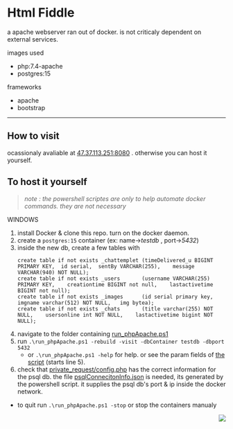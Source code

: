 # Html Fiddle 
a apache webserver ran out of docker. is not criticaly dependent on external services. <br>

images used 
 - php:7.4-apache
 - postgres:15

frameworks
 - apache
 - bootstrap

--- 

## How to visit
ocassionaly avaliable at [47.37.113.251:8080](http://47.37.113.251:8080) . otherwise you can host it yourself.<br>

## To host it yourself 
> *note : the powershell scriptes are only to help automate docker commands. they are not necessary* <br>

WINDOWS
1. install Docker & clone this repo. turn on the docker daemon.
1. create a ```postgres:15``` container (ex: name->_testdb_ , port->_5432_)
1. inside the new db, create a few tables with
    ```
    create table if not exists _chattemplet (timeDelivered_u BIGINT PRIMARY KEY,  id serial,  sentBy VARCHAR(255),    message VARCHAR(940) NOT NULL);
    create table if not exists _users       (username VARCHAR(255)  PRIMARY KEY,    creationtime BIGINT not null,    lastactivetime BIGINT not null);
    create table if not exists _images      (id serial primary key, imgname varchar(512) NOT NULL,   img bytea);
    create table if not exists _chats       (title varchar(255) NOT NULL,    usersonline int NOT NULL,    lastactivetime bigint NOT NULL);
    ```
1. navigate to the folder containing [run_phpApache.ps1](https://github.com/Gregification/htmlfiddle/blob/main/run_phpApache.ps1)
1. run ```.\run_phpApache.ps1 -rebuild -visit -dbContainer testdb -dbport 5432```
    - or ```.\run_phpApache.ps1 -help``` for help. or see the param fields of [the script](https://github.com/Gregification/htmlfiddle/blob/main/run_phpApache.ps1) (starts line 5).<br>
1. check that [private_request/config.php](https://github.com/Gregification/htmlfiddle/blob/main/private_request/config.php) has the correct information for the psql db. the file [psqlConnecitonInfo.json](https://github.com/Gregification/htmlfiddle/blob/main/private_request/psqlConnectionInfo.json) is needed, its generated by the powershell script. it supplies the psql db's port & ip inside the docker network.


- to quit run ```.\run_phpApache.ps1 -stop``` or stop the containers manualy

<p align="right"><img src="https://raw.githubusercontent.com/Gregification/htmlfiddle/main/htdocs/favicon.ico"></p>